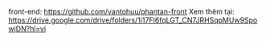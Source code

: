 front-end: https://github.com/vantohuu/phantan-front
Xem thêm tại: https://drive.google.com/drive/folders/1i17FI6fqLGT_CN7JRHSqpMUw9SpowjDN?hl=vi

